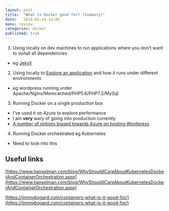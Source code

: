 ```yaml
---
layout: post
title:  "What is Docker good for? (Summary)"
date:   2018-02-14 14:06
menu: review
categories: docker 
published: true 
---
```


1. Using locally on dev machines to run applications where you don't want to install all dependencies
  - eg [Jekyll](/jekyl/2018/01/25/Jekyll-and-Docker.html)
2. Using locally to [Explore an application](/docker/2018/02/01/Wordpress-on-Docker.html) and how it runs under different environments
  - eg wordpress running under Apache/Nginx/Memcached/PHP5.6/PHP7.2/MySql
3. Running Docker on a single production box
  - I've used it on Azure to explore performance
  - I am **very** wary of going into production currently 
  - [A number of options biased towards Azure on hosting Wordpress](/wordpress/2018/02/14/Where-to-host-wordpress.html) 
  4. Running Docker orchestrated eg Kubernetes
  - Need to look into this

## Useful links
[https://www.hanselman.com/blog/WhyShouldICareAboutKubernetesDockerAndContainerOrchestration.aspx](https://www.hanselman.com/blog/WhyShouldICareAboutKubernetesDockerAndContainerOrchestration.aspx)

[https://jimmybogard.com/containers-what-is-it-good-for/](https://jimmybogard.com/containers-what-is-it-good-for/)
